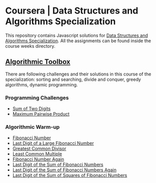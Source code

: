 # Coursera | Data Structures and Algorithms Specialization

This repository contains Javascript solutions for [Data Structures and Algorithms Specialization](https://www.coursera.org/specializations/data-structures-algorithms). All the assignments can be found inside the course weeks directory.

## [Algorithmic Toolbox](/1-algorithmic-toolbox/)

There are following challenges and their solutions in this course of the specialization: sorting and searching, divide and conquer, greedy algorithms, dynamic programming. 

### Programming Challenges

-   [Sum of Two Digits](/1-algorithmic-toolbox/week1_programming_challenges/1_sum_of_two_digits/APlusB.js)
-   [Maximum Pairwise Product](/1-algorithmic-toolbox/week1_programming_challenges/2_maximum_pairwise_product/max_pairwise_product.js)

### Algorithmic Warm-up

-   [Fibonacci Number](https://github.com/Peri7at/coursera-data-structures-algorithms/blob/main/1_algorithmic_toolbox/week2_algorithmic_warmup/fibonacci.js)
-   [Last Digit of a Large Fibonacci Number](https://github.com/Peri7at/coursera-data-structures-algorithms/blob/main/1_algorithmic_toolbox/week2_algorithmic_warmup/fibonacci_last_digit.js)
-   [Greatest Common Divisor](https://github.com/Peri7at/coursera-data-structures-algorithms/blob/main/1_algorithmic_toolbox/week2_algorithmic_warmup/gcd.js)
-   [Least Common Multiple](https://github.com/Peri7at/coursera-data-structures-algorithms/blob/main/1_algorithmic_toolbox/week2_algorithmic_warmup/lcm.js)
-   [Fibonacci Number Again](https://github.com/Peri7at/coursera-data-structures-algorithms/blob/main/1_algorithmic_toolbox/week2_algorithmic_warmup/fibonacci_huge.js)
-   [Last Digit of the Sum of Fibonacci Numbers](https://github.com/Peri7at/coursera-data-structures-algorithms/blob/main/1_algorithmic_toolbox/week2_algorithmic_warmup/fibonacci_sum_last_digit.js)
-   [Last Digit of the Sum of Fibonacci Numbers Again](https://github.com/Peri7at/coursera-data-structures-algorithms/blob/main/1_algorithmic_toolbox/week2_algorithmic_warmup/fibonacci_partial_sum.js)
-   [Last Digit of the Sum of Squares of Fibonacci Numbers](https://github.com/Peri7at/coursera-data-structures-algorithms/blob/main/1_algorithmic_toolbox/week2_algorithmic_warmup/fibonacci_sum_squares.js)